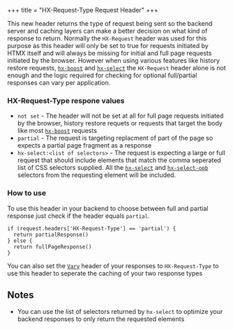 +++
title = "HX-Request-Type Request Header"
+++

This new header returns the type of request being sent so the backend server and caching layers can make a better decision on what kind of response to return. Normally the `HX-Request` header was used for this purpose as this header will only be set to true for requests initiated by HTMX itself and will always be missing for initial and full page requests initiated by the browser. However when using various features like history restore requests, [`hx-boost`](@/attributes/hx-boost.md)  and [`hx-select`](@/attributes/hx-select.md)  the `HX-Request` header alone is not enough and the logic required for checking for optional full/partial responses can vary per application.  

### HX-Request-Type respone values

* `not set` - The header will not be set at all for full page requests initiated by the browser, history restore requets or requests that target the body like most [`hx-boost`](@/attributes/hx-boost.md)  requests
* `partial` - The request is targeting replacment of part of the page so expects a partial page fragment as a response
* `hx-select:<list of selectors>` - The request is expecting a large or full request that should include elements that match the comma seperated list of CSS selectors supplied. All the [`hx-select`](@/attributes/hx-select.md) and [`hx-select-oob`](@/attributes/hx-select-oob.md) selectors from the requesting element will be included.

### How to use

To use this header in your backend to choose between full and partial response just check if the header equals `partial`.
```
if (request.headers['HX-Request-Type'] == 'partial') {
  return partialResponse()
} else {
  return fullPageResponse()
} 
```

You can also set the [`Vary`](https://developer.mozilla.org/en-US/docs/Web/HTTP/Caching#vary) header of your responses to `HX-Request-Type` to use this header to seperate the caching of your two response types 

## Notes

* You can use the list of selectors returned by `hx-select` to optimize your backend responses to only return the requested elements